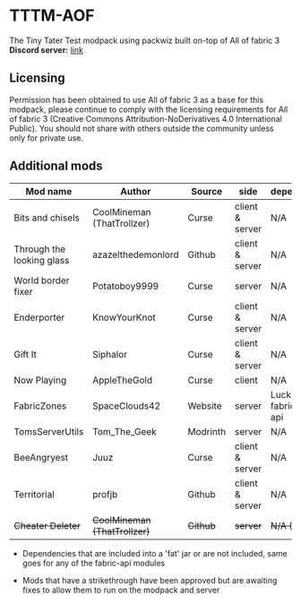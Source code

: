# TTTM-AOF
The Tiny Tater Test modpack using packwiz built on-top of All of fabric 3  
**Discord server:** [link](https://discord.gg/YeXshh3sKE)

## Licensing
Permission has been obtained to use All of fabric 3 as a base for this modpack, please continue to comply with the licensing requirements for All of fabric 3 (Creative Commons Attribution-NoDerivatives 4.0 International Public). You should not share with others outside the community unless only for private use.

## Additional mods
| Mod name | Author | Source | side | dependencies | url |
| --- | --- | --- | --- | --- | --- |
| Bits and chisels | CoolMineman (ThatTrollzer) | Curse | client & server | N/A | [link](https://www.curseforge.com/minecraft/mc-mods/bits-and-chisels) |
| Through the looking glass | azazelthedemonlord | Github | client & server | N/A | [link](https://github.com/Dragonoidzero/Through-the-Looking-Glass) |
| World border fixer | Potatoboy9999 | Curse | server | N/A | [link](https://www.curseforge.com/minecraft/mc-mods/world-border-fix) |
| Enderporter | KnowYourKnot | Curse | client & server | N/A | [link](https://www.curseforge.com/minecraft/mc-mods/knowyourknot-enderporter) |
| Gift It | Siphalor | Curse | client & server | N/A |[link](https://www.curseforge.com/minecraft/mc-mods/gift-it) |
| Now Playing | AppleTheGold | Curse | client | N/A | [link](https://www.curseforge.com/minecraft/mc-mods/now-playing) |
| FabricZones | SpaceClouds42 | Website | server | LuckPerms, fabric perms api | [link](https://spaceclouds42.github.io/FabricZones/releases.html) |
| TomsServerUtils | Tom_The_Geek | Modrinth | server | N/A | [link](https://modrinth.com/mod/toms-server-utils) |
| BeeAngryest | Juuz | Curse | client & server | N/A | [link](https://www.curseforge.com/minecraft/mc-mods/bee-angry-est) |
| Territorial | profjb | Github | client & server | N/A | [link](https://github.com/profjb58/Territorial-Base) |
| ~~Cheater Deleter~~ | ~~CoolMineman (ThatTrollzer)~~ | ~~Github~~ | ~~server~~ | ~~N/A (I think)~~ |~~[link](https://github.com/CoolMineman/CheaterDeleter/actions)~~ |

* Dependencies that are included into a 'fat' jar or are not included, same goes for any of the fabric-api modules
  
* Mods that have a strikethrough have been approved but are awaiting fixes to allow them to run on the modpack and server


